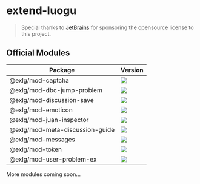 # extend-luogu

> Special thanks to [JetBrains](https://www.jetbrains.com/?from=extend-luogu) for sponsoring the opensource license to this project.

## Official Modules

<!-- prettier-ignore -->
| Package                         | Version                                                                                                                                              |
|---------------------------------|------------------------------------------------------------------------------------------------------------------------------------------------------|
| @exlg/mod-captcha               | [![](https://img.shields.io/npm/v/@exlg/mod-captcha?style=flat-square)](https://www.npmjs.com/package/@exlg/mod-captcha)                             |
| @exlg/mod-dbc-jump-problem      | [![](https://img.shields.io/npm/v/@exlg/mod-dbc-jump-problem?style=flat-square)](https://www.npmjs.com/package/@exlg/mod-dbc-jump-problem)           |
| @exlg/mod-discussion-save       | [![](https://img.shields.io/npm/v/@exlg/mod-discussion-save?style=flat-square)](https://www.npmjs.com/package/@exlg/mod-discussion-save)             |
| @exlg/mod-emoticon              | [![](https://img.shields.io/npm/v/@exlg/mod-emoticon?style=flat-square)](https://www.npmjs.com/package/@exlg/mod-emoticon)                           |
| @exlg/mod-juan-inspector        | [![](https://img.shields.io/npm/v/@exlg/mod-juan-inspector?style=flat-square)](https://www.npmjs.com/package/@exlg/mod-juan-inspector)               |
| @exlg/mod-meta-discussion-guide | [![](https://img.shields.io/npm/v/@exlg/mod-meta-discussion-guide?style=flat-square)](https://www.npmjs.com/package/@exlg/mod-meta-discussion-guide) |
| @exlg/mod-messages              | [![](https://img.shields.io/npm/v/@exlg/mod-messages?style=flat-square)](https://www.npmjs.com/package/@exlg/mod-messages)                           |
| @exlg/mod-token                 | [![](https://img.shields.io/npm/v/@exlg/mod-token?style=flat-square)](https://www.npmjs.com/package/@exlg/mod-token)                                 |
| @exlg/mod-user-problem-ex       | [![](https://img.shields.io/npm/v/@exlg/mod-user-problem-ex?style=flat-square)](https://www.npmjs.com/package/@exlg/mod-mod-user-problem-ex)         |

More modules coming soon...

